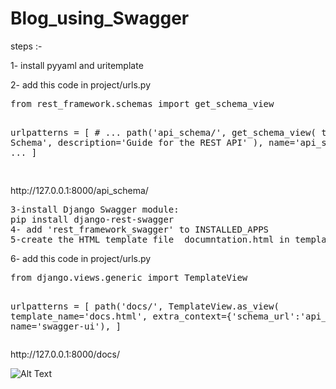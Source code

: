# Blog_using_Swagger

steps :-
<p>1- install pyyaml and uritemplate</p>
<p>2- add this code in project/urls.py</p>
<pre>
from rest_framework.schemas import get_schema_view

urlpatterns = [
    # ...
    path('api_schema/', get_schema_view(
        title='API Schema',
        description='Guide for the REST API'
    ), name='api_schema'),
    # ...
]

</pre>
<p>http://127.0.0.1:8000/api_schema/</p>
<pre>
3-install Django Swagger module:
pip install django-rest-swagger
4- add 'rest_framework_swagger' to INSTALLED_APPS
5-create the HTML template file  documntation.html in templates/
</pre>
<!DOCTYPE html>
<html>
  <head>
    <title>School Service Documentation</title>
    <meta charset="utf-8"/>
    <meta name="viewport" content="width=device-width, initial-scale=1">
    <link rel="stylesheet" type="text/css" href="//unpkg.com/swagger-ui-dist@3/swagger-ui.css" />
  </head>
  <body>
    <div id="swagger-ui"></div>
    <script src="//unpkg.com/swagger-ui-dist@3/swagger-ui-bundle.js"></script>
    <script>
    const ui = SwaggerUIBundle({
        url: "{% url schema_url %}",
        dom_id: '#swagger-ui',
        presets: [
          SwaggerUIBundle.presets.apis,
          SwaggerUIBundle.SwaggerUIStandalonePreset
        ],
        layout: "BaseLayout"
      })
    </script>
  </body>
</html>

<p>6- add  this code in project/urls.py</p>
<pre>
from django.views.generic import TemplateView

urlpatterns = [
    path('docs/', TemplateView.as_view(
        template_name='docs.html',
        extra_context={'schema_url':'api_schema'}
        ), name='swagger-ui'),
]
</pre>
<p>http://127.0.0.1:8000/docs/</p>

![Alt Text](./assets/137145389/cd872a39-a8df-411f-ba3d-fe88871b2527)




















